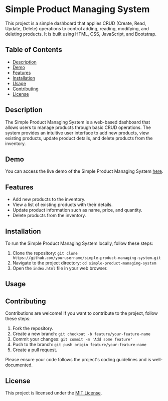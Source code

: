 <!DOCTYPE html>
<html>
<head>
</head>
<body>
  <h1>Simple Product Managing System</h1>
  <p>This project is a simple dashboard that applies CRUD (Create, Read, Update, Delete) operations to control adding, reading, modifying, and deleting products. It is built using HTML, CSS, JavaScript, and Bootstrap.</p>

  <h2>Table of Contents</h2>
  <ul>
    <li><a href="#description">Description</a></li>
    <li><a href="#demo">Demo</a></li>
    <li><a href="#features">Features</a></li>
    <li><a href="#installation">Installation</a></li>
    <li><a href="#usage">Usage</a></li>
    <li><a href="#contributing">Contributing</a></li>
    <li><a href="#license">License</a></li>
  </ul>

  <h2 id="description">Description</h2>
  <p>The Simple Product Managing System is a web-based dashboard that allows users to manage products through basic CRUD operations. The system provides an intuitive user interface to add new products, view existing products, update product details, and delete products from the inventory.</p>

  <h2 id="demo">Demo</h2>
  <p>You can access the live demo of the Simple Product Managing System <a href="https://alhassan73.github.io/simple-product-managing-system/">here</a>.</p>
  <!-- Insert images or GIFs demonstrating the system in action -->

  <h2 id="features">Features</h2>
  <ul>
    <li>Add new products to the inventory.</li>
    <li>View a list of existing products with their details.</li>
    <li>Update product information such as name, price, and quantity.</li>
    <li>Delete products from the inventory.</li>
  </ul>

  <h2 id="installation">Installation</h2>
  <p>To run the Simple Product Managing System locally, follow these steps:</p>
  <ol>
    <li>Clone the repository: <code>git clone https://github.com/yourusername/simple-product-managing-system.git</code></li>
    <li>Navigate to the project directory: <code>cd simple-product-managing-system</code></li>
    <li>Open the <code>index.html</code> file in your web browser.</li>
  </ol>

  <h2 id="usage">Usage</h2>
  <!-- Insert detailed instructions on how to use the system, along with screenshots or code snippets if necessary -->

  <h2 id="contributing">Contributing</h2>
  <p>Contributions are welcome! If you want to contribute to the project, follow these steps:</p>
  <ol>
    <li>Fork the repository.</li>
    <li>Create a new branch: <code>git checkout -b feature/your-feature-name</code></li>
    <li>Commit your changes: <code>git commit -m 'Add some feature'</code></li>
    <li>Push to the branch: <code>git push origin feature/your-feature-name</code></li>
    <li>Create a pull request.</li>
  </ol>
  <p>Please ensure your code follows the project's coding guidelines and is well-documented.</p>

  <h2 id="license">License</h2>
  <p>This project is licensed under the <a href="https://opensource.org/licenses/MIT">MIT License</a>.</p>

</body>
</html>

